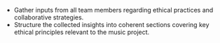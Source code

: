 - Gather inputs from all team members regarding ethical practices and collaborative strategies.
- Structure the collected insights into coherent sections covering key ethical principles relevant to the music project.